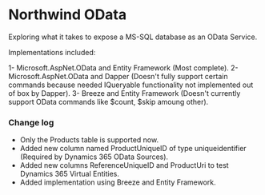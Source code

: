 ﻿# Northwind OData

Exploring what it takes to expose a MS-SQL database as an OData Service.

Implementations included:

1- Microsoft.AspNet.OData and Entity Framework (Most complete).
2- Microsoft.AspNet.OData and Dapper (Doesn't fully support certain commands because needed IQueryable functionality not implemented out of box by Dapper).
3- Breeze and Entity Framework (Doesn't currently support OData commands like $count,  $skip amoung other).

### Change log

- Only the Products table is supported now.
- Added new column named ProductUniqueID of type uniqueidentifier (Required by Dynamics 365 OData Sources).
- Added new columns ReferenceUniqueID and ProductUri to test Dynamics 365 Virtual Entities.
- Added implementation using Breeze and Entity Framework.